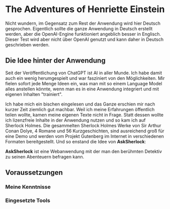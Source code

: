 # The Adventures of Henriette Einstein

Nicht wundern, im Gegensatz zum Rest der Anwendung wird hier Deutsch gesprochen. Eigentlich sollte die ganze Anwendung in Deutsch erstellt werden, aber die OpenAI-Engine funktioniert angeblich besser in Englisch. Dieser Test wird aber nicht über OpenAI genutzt und kann daher in Deutsch geschrieben werden.

## Die Idee hinter der Anwendung
Seit der Veröffentlichung von ChatGPT ist AI in aller Munde. Ich habe damit auch ein wenig herumgespielt und war fasziniert von den Möglichkeiten. Mir fielen sofort jede Menge Ideen ein, was man mit so einem Language Model alles anstellen könnte, wenn man es in eine Anwendung integriert und mit eigenen Inhalten "trainiert".

Ich habe mich ein bischen eingelesen und das Ganze erschien mir nach kurzer Zeit ziemlich gut machbar. Weil ich meine Erfahrungen öffentlich teilen wollte, kamen meine eigenen Texte nicht in Frage. Statt dessen wollte ich lizenzfreie Inhalte in der Anwendung nutzen und so kam ich auf Sherlock Holmes. Die gesammelten Sherlock Holmes Werke von Sir Arthur Conan Dolye, 4 Romane und 56 Kurzgeschichten, sind ausreichend groß für eine Demo und werden vom Projekt Gutenberg im Internet in verschiedenen Formaten bereitgestellt. Und so enstand die Idee von **AskSherlock**:

**AskSherlock** ist eine Webanwendung mit der man den berühmten Detektiv zu seinen Abenteuern befragen kann.

## Voraussetzungen

### Meine Kenntnisse
### Eingesetzte Tools